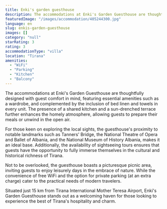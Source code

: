 ```yaml
---
title: Enki's garden guesthouse
description: The accommodations at Enki's Garden Guesthouse are thoughtfully designed with guest comfort in mind, featuring essential amenities such as a wardrobe, and compl
featuredImage: "/images/accommodation/405244300.jpg"
language: en
slug: enkis-garden-guesthouse
images: []
category: "null"
starRating: 3
rating: 3
accommodationType: "villa"
location: "Tirana"
amenities:
  - "WiFi"
  - "Parking"
  - "Kitchen"
  - "Balcony"
---
```


The accommodations at Enki's Garden Guesthouse are thoughtfully designed with guest comfort in mind, featuring essential amenities such as a wardrobe, and complemented by the inclusion of bed linen and towels in every unit. The presence of a shared kitchen and a sun-drenched terrace further enhances the homely atmosphere, allowing guests to prepare their meals or unwind in the open air.

For those keen on exploring the local sights, the guesthouse's proximity to notable landmarks such as Tanners' Bridge, the National Theatre of Opera and Ballet of Albania, and the National Museum of History Albania, makes it an ideal base. Additionally, the availability of sightseeing tours ensures that guests have the opportunity to fully immerse themselves in the cultural and historical richness of Tirana.

Not to be overlooked, the guesthouse boasts a picturesque picnic area, inviting guests to enjoy leisurely days in the embrace of nature. While the convenience of free WiFi and the option for private parking (at an extra charge) cater to the practical needs of modern travelers.

Situated just 15 km from Tirana International Mother Teresa Airport, Enki's Garden Guesthouse stands out as a welcoming haven for those looking to experience the best of Tirana's hospitality and charm.

